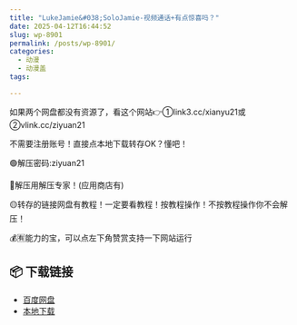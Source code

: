 ```yaml
---
title: "LukeJamie&#038;SoloJamie-视频通话+有点惊喜吗？"
date: 2025-04-12T16:44:52
slug: wp-8901
permalink: /posts/wp-8901/
categories:
  - 动漫
  - 动漫盖
tags:

---
```


如果两个网盘都没有资源了，看这个网站👉①link3.cc/xianyu21或②vlink.cc/ziyuan21

不需要注册账号！直接点本地下载转存OK？懂吧！

🟢解压密码:ziyuan21

🔵解压用解压专家！(应用商店有)

🟡转存的链接网盘有教程！一定要看教程！按教程操作！不按教程操作你不会解压！

💰🈶能力的宝，可以点左下角赞赏支持一下网站运行

## 📦 下载链接
- [百度网盘](https://blziyuan21.com/pay-download/8901?key=08696e6431&down_id=0)
- [本地下载](https://blziyuan21.com/pay-download/8901?key=08696e6431&down_id=1)


